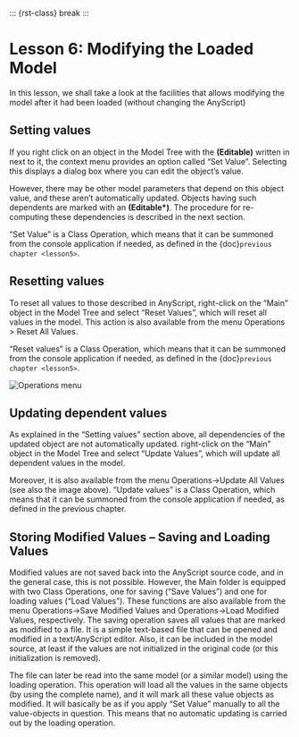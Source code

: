 ::: {rst-class} break
:::

# Lesson 6: Modifying the Loaded Model

In this lesson, we shall take a look at the facilities that allows
modifying the model after it had been loaded (without changing the
AnyScript)

## Setting values

If you right click on an object in the Model Tree with the
**(Editable)** written in next to it, the context menu provides an
option called “Set Value”. Selecting this displays a dialog box where
you can edit the object’s value.

However, there may be other model parameters that depend on this object
value, and these aren’t automatically updated. Objects having such
dependents are marked with an **(Editable\*)**. The procedure for
re-computing these dependencies is described in the next section.

“Set Value” is a Class Operation, which means that it can be summoned
from the console application if needed, as defined in the {doc}`previous chapter <lesson5>`.

## Resetting values

To reset all values to those described in AnyScript, right-click on the
“Main” object in the Model Tree and select “Reset Values”, which will
reset all values in the model. This action is also available from the
menu Operations > Reset All Values.

“Reset values” is a Class Operation, which means that it can be summoned
from the console application if needed, as defined in the {doc}`previous chapter <lesson5>`.

![Operations menu](_static/lesson6/image1.png)

## Updating dependent values

As explained in the “Setting values” section above, all dependencies of
the updated object are not automatically updated. right-click on the
“Main” object in the Model Tree and select “Update Values”, which will
update all dependent values in the model.

Moreover, it is also available from the menu Operations->Update All
Values (see also the image above). “Update values” is a Class Operation,
which means that it can be summoned from the console application if
needed, as defined in the previous chapter.

## Storing Modified Values – Saving and Loading Values

Modified values are not saved back into the AnyScript source code, and
in the general case, this is not possible. However, the Main folder is
equipped with two Class Operations, one for saving (“Save Values”) and
one for loading values (“Load Values”). These functions are also
available from the menu Operations->Save Modified Values and
Operations->Load Modified Values, respectively. The saving operation
saves all values that are marked as modified to a file. It is a simple
text-based file that can be opened and modified in a text/AnyScript
editor. Also, it can be included in the model source, at least if the
values are not initialized in the original code (or this initialization
is removed).

The file can later be read into the same model (or a similar model)
using the loading operation. This operation will load all the values in
the same objects (by using the complete name), and it will mark all
these value objects as modified. It will basically be as if you apply
“Set Value” manually to all the value-objects in question. This means
that no automatic updating is carried out by the loading operation.

